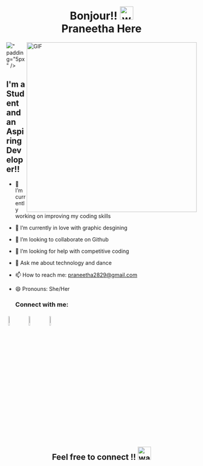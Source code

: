 <h1 align="center">  Bonjour!! <img alt="wave" src="https://emojis.slackmojis.com/emojis/images/1616468410/23789/hello-kitty.gif?1616468410" width="35"> <br>Praneetha Here </h1>
<img align="right" height="450px" alt="GIF" src="<a href="https://www.linkpicture.com/view.php?img=LPic60ce2ee8e1fc21198566910"><img src="https://www.linkpicture.com/q/Screenshot-2021-06-19-at-10.05.04-AM_1.png" type="image"></a>" padding="5px" />

## I'm a Student and  an Aspiring Developer!!





- 🔭 I’m currently working on improving my coding skills
- 💖 I’m currently in love with graphic desgining
- 👯 I’m looking to collaborate on Github
- 🤔 I’m looking for help with competitive coding
- 💬 Ask me about technology and dance
- 📫 How to reach me: praneetha2829@gmail.com
- 😄 Pronouns: She/Her




   ### Connect with me:


<p align="left" >
	<a href="https://github.com/Praneetha29"><img alt="github" width="8%" style="padding:5px" src="https://img.icons8.com/nolan/512/github.png"/></a>
	<a href="https://www.linkedin.com/in/midatana-sai-praneetha-9a587420b/"><img alt="linkedin" width="8%" style="padding:5px" src="https://img.icons8.com/nolan/512/linkedin.png"/></a>
	<a href="https://www.instagram.com/praneetha._._29/"><img alt="instagram" width="8%" style="padding:5px" src="https://img.icons8.com/nolan/512/instagram-new.png"/></a>


<h2 align='center'>Feel free to connect !! <img alt="wave" src="https://emojis.slackmojis.com/emojis/images/1605722420/11386/among_us_orange_dance.gif?1605722420" width="35"> </h2> 
